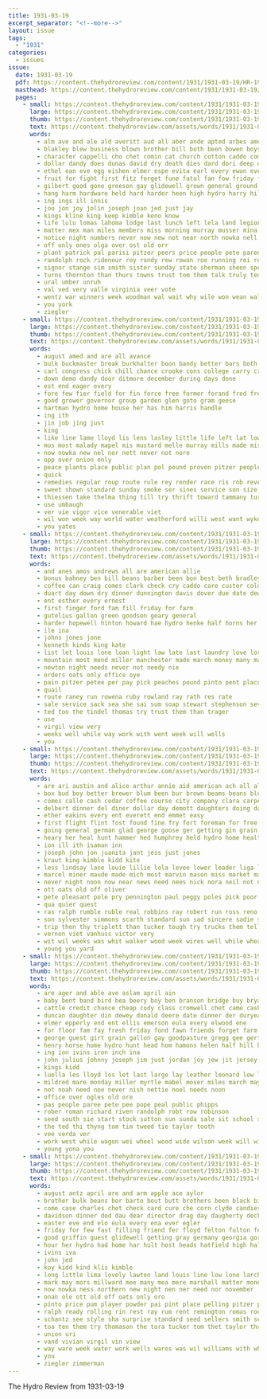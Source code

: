 ```yaml
---
title: 1931-03-19
excerpt_separator: "<!--more-->"
layout: issue
tags:
  - "1931"
categories:
  - issues
issue:
  date: 1931-03-19
  pdf: https://content.thehydroreview.com/content/1931/1931-03-19/HR-1931-03-19.pdf
  masthead: https://content.thehydroreview.com/content/1931/1931-03-19/masthead/HR-1931-03-19.jpg
  pages:
    - small: https://content.thehydroreview.com/content/1931/1931-03-19/small/HR-1931-03-19-01.jpg
      large: https://content.thehydroreview.com/content/1931/1931-03-19/large/HR-1931-03-19-01.jpg
      thumb: https://content.thehydroreview.com/content/1931/1931-03-19/thumbnails/HR-1931-03-19-01.jpg
      text: https://content.thehydroreview.com/assets/words/1931/1931-03-19/HR-1931-03-19-01.txt
      words:
        - alm ave and ale ald averitt aud all aber ande apted arbes american alice atti ach age are art
        - blakley blew business blown brother bill both been bowen boys bila board brood bie ber bridgeport bai bandy browne barber boy bridge begun bye bers barre but birt better back bank began best brought bundy buys
        - character cappelli cho chet comin cat church cotton caddo comi class colorado company cromwell came case cream can cobb chew course college cost change cleo county chang car clyde city cas chamber cok catcher come
        - dollar dandy does dunas david dry death dies dard dori deep dawber dooley devel dairy dolores day deputy diec davidson dee
        - ethel ean eve egg eishen elmer espe evita earl every ewan ever elf eash east eon evelyn early
        - fruit for fight first fitz forget fune fatal fan fow friday fam farm floyd fast fall former folk florida frid from falter fare frida fair filling fort free fun felton farms
        - gilbert good gone greeson gay glidewell grown general ground groves grande gon gar goin game greenfield gave grant ghering
        - hang harm hardware held hard harder heen high hydro harry hill heard has him half hour heart henke halls harvey hen hasting houston holter hal howling hawkins hewitt her holding hold had heidebrecht home hatfield helen harl hinton harold hardi
        - ing ings ill innis
        - joo jon joy jolin joseph joan jed just jay
        - kings kline king keep kimble keno know
        - life lulu lomas lahoma lodge last lunch left lela land legion lose leggs likely ler linwood learn lon line live large lina lew lowell let lines
        - matter mex man miles members miss morning murray musser mina mora march money monday male mix miller must matters mach mill mat most mere marshall mer made more mario many men
        - notice night numbers never now new not near north nowka nell negro niece november
        - off only ones olga over ost old orr
        - plant patrick pal parisi pitzer peers price people pete paree part pic per pentecost point pasto president place port pie present public paul parsonage pastor
        - randolph rock ridenour roy randy rew rowan roe running rei register ralph read rita ray rio ring
        - signor stange sim smith sister sunday state sherman sheen special set shows see streets second still shown sharp staples show stock spring such speaker seems short sins she southern school schantz slemp summer station ship south sale share store seme san sunda surface sot
        - turns thornton than thurs towns trust tom them talk truly ted tender trip texas town thralls terrace then thing triplett times tex thoma talent tenor taylor tor the ture ten
        - ural umber unruh
        - val ved very valle virginia veer vote
        - wentz war winners week woodman wal wait why wile won wean wale west wyatt work word works wool weatherford wish with wonder wind wil wykert whitley wide wife wheeler worms well walter wells worth wie will want willing was wilson
        - you york
        - ziegler
    - small: https://content.thehydroreview.com/content/1931/1931-03-19/small/HR-1931-03-19-02.jpg
      large: https://content.thehydroreview.com/content/1931/1931-03-19/large/HR-1931-03-19-02.jpg
      thumb: https://content.thehydroreview.com/content/1931/1931-03-19/thumbnails/HR-1931-03-19-02.jpg
      text: https://content.thehydroreview.com/assets/words/1931/1931-03-19/HR-1931-03-19-02.txt
      words:
        - august amed and are all avance
        - bulk buckmaster break burkhalter boon bandy better bars both been best
        - carl congress chick chill chance crooke cons college carry cream crystal clara cabbage creed cure christian call cratic cases corn crawford cost
        - down demo dandy door ditmore december during days done
        - est end eager every
        - fore few fier field for fin force free former forand fred french from farm
        - good grower governor group garden glen goto gram geese
        - hartman hydro home house her has him harris handle
        - ing ith
        - jin job jing just
        - king
        - like line lame lloyd lis lens lasley little life left lat low long land
        - mos most malady mapel mis mustard melle murray mills made miss mate men matter may mith mill march
        - now nowka new nel nor nett never not nore
        - opp over onion only
        - peace plants place public plan pol pound proven pitzer people plenty pot pat power part powe per pass
        - quick
        - remedies regular roup route rule rey render race ris rob reveal
        - sweet shown standard sunday smoke ser sines service son size staie senator spring story session storm shoals state severe saturday south sword sur
        - thiessen take thelma thing till try thrift toward tammany turn tim thomas tho them tress tae trial tell than tate the tyne tims
        - use umbaugh
        - ver vie vigor vice venerable viet
        - wil won week way world water weatherford willi west want wykert working well worms work war will walker wentz white weiland worm with
        - you yates
    - small: https://content.thehydroreview.com/content/1931/1931-03-19/small/HR-1931-03-19-03.jpg
      large: https://content.thehydroreview.com/content/1931/1931-03-19/large/HR-1931-03-19-03.jpg
      thumb: https://content.thehydroreview.com/content/1931/1931-03-19/thumbnails/HR-1931-03-19-03.jpg
      text: https://content.thehydroreview.com/assets/words/1931/1931-03-19/HR-1931-03-19-03.txt
      words:
        - and anes amos andrews all are american allie
        - bonus bahney ben bill beans barber been bon best beth bradley business but better bars bring butter blaine
        - coffee can craig comes clark check cry caddo care custer cold car city company ceo current cake cartwright
        - duart day down dry dinner dunnington davis dover due date dewey dungan draper during
        - ent esther every ernest
        - first finger ford fam fill friday for farm
        - gutelius gallon green goodson geary general
        - harder hopewell hinton howard hae hydro henke half horns her held heart home hand
        - ile ina
        - johns jones jone
        - kenneth kinds king kate
        - list let louis lone loan light law late last laundry love loss lee lucia
        - mountain most mond miller manchester made march money many man mabel million miss more
        - newton night needs never not needy nie
        - orders oats only office oye
        - pain pitzer petee per pay pick peaches pound pinto pent place pounds part present proud
        - quail
        - route raney run rowena ruby rowland ray rath res rate
        - sale service sack sea she sai sum soap stewart stephenson severe shelton stamps star standard sells short save store show scott starts see saturday strong stutzman spain spies special son sunday
        - ted too the tindel thomas try trust them than trager
        - use
        - virgil view very
        - weeks well while way work with went week will wells
        - you
    - small: https://content.thehydroreview.com/content/1931/1931-03-19/small/HR-1931-03-19-04.jpg
      large: https://content.thehydroreview.com/content/1931/1931-03-19/large/HR-1931-03-19-04.jpg
      thumb: https://content.thehydroreview.com/content/1931/1931-03-19/thumbnails/HR-1931-03-19-04.jpg
      text: https://content.thehydroreview.com/assets/words/1931/1931-03-19/HR-1931-03-19-04.txt
      words:
        - are ari austin and alice arthur annie aid american ach all alton alfred
        - box bud boy better brewer blum been bur brown beams beans blue boys but boschert ber bay below ben brother best baby barnes business
        - comes calle cash cedar coffee course city company clara carpenter chick cobb come charlie certain copeland cost commons creek claud coulson can car cue coupe church cal coffel clark
        - delbert dinner del diner dollar day demott daughters doing dard death davis daughter
        - ether eakins every ent everett end emmet easy
        - first flight flint fost found fine fry fort foreman for free fly farra friday funchess fox finger falls fay fun from friend
        - going general german glad george goose ger getting gin grain graham
        - heary her heal hunt hammer hed humphrey held hydro home health harold hur haul holter hom hoh herb henry hopkins horse hart has hodge homes harry
        - ion ill ith isaman inn
        - joseph john jon juanita jant jess just jones
        - kraut king kimble kidd kite
        - less lindsay lane louie lillie lola levee lower leader liga light lenore long last ley logan land low lowell lake leo lot
        - marcel miner maude made mich most marvin mason miss market mary march mai morning money moor mildred monte mond monday mis miller mott
        - never night noon now near news need nees nick nora neil not new
        - ott oats old off oliver
        - pete pleasant pole pry pennington paul peggy poles pick poor proud pork pound power pack parent packard part place pool parrell pent
        - qua quier quest
        - ras ralph rumble ruble real robbins ray robert run ross reno riggs roy ruth roman rider
        - son sylvester simmons scarth standard sun sad sincere sadie seward sedan sport saturday stand she sunda seed service swell smith six stan seat soon sutton sale see sunday severa shipman samuel special sat side school start subject
        - trip then thy triplett than tucker tough try trucks them tell the trom tuer
        - vernon viet vanhuss victor very
        - wit wil weeks was whit walker wood week wires well while wheat wesley wilson wise wife walter work with want wright wyatt willeford wallace west will whitchurch waye weatherford
        - young you yard
    - small: https://content.thehydroreview.com/content/1931/1931-03-19/small/HR-1931-03-19-05.jpg
      large: https://content.thehydroreview.com/content/1931/1931-03-19/large/HR-1931-03-19-05.jpg
      thumb: https://content.thehydroreview.com/content/1931/1931-03-19/thumbnails/HR-1931-03-19-05.jpg
      text: https://content.thehydroreview.com/assets/words/1931/1931-03-19/HR-1931-03-19-05.txt
      words:
        - are ager and able ave aslam april ain
        - baby bent band bird bea beery boy ben branson bridge buy bryan bethel ber bridgeport bright bill brands bart
        - cattle credit chance cheap cody class cromwell chet came cash cox cai clement con come
        - duncan daughter din dewey donald deere date dinner der duryea dark dar dinger dou dooley den dorothy dan
        - elmer epperly end ent ellis emerson eula every elwood ene
        - for floor fam fay fresh friday fond fawn friends forget farm from felton
        - george guest girt grain gallon gay goodpasture gregg gee gertrude gra gate gray good
        - henry horse home hydro hunt head hom hamons helen half hill harris hae harness
        - ing ion ivins iron inch ina
        - john julius johnny joseph jim just jordan joy jew jit jersey joan
        - kings kidd
        - luella les lloyd los let last large lay leather leonard low lena lee
        - mildred mare monday miller myrtle mabel moser miles march may mar min mos milk marzella mules miss mule
        - not noah need noe never nish nettie noel needs noon
        - office over ogles old ore
        - pas people paree pete pee pope peal public phipps
        - rober roman richard riven randolph robt row robinson
        - seed south sie start stock sutton sun sunda sale sit school sour saturday sunday soe son stain slagell sell serene smith story staples size
        - the ted thi thyng tom tim tweed tie taylor tooth
        - vee verda ver
        - work west while wagon wei wheel wood wide wilson week will williams with went wells walter was
        - young yona you
    - small: https://content.thehydroreview.com/content/1931/1931-03-19/small/HR-1931-03-19-06.jpg
      large: https://content.thehydroreview.com/content/1931/1931-03-19/large/HR-1931-03-19-06.jpg
      thumb: https://content.thehydroreview.com/content/1931/1931-03-19/thumbnails/HR-1931-03-19-06.jpg
      text: https://content.thehydroreview.com/assets/words/1931/1931-03-19/HR-1931-03-19-06.txt
      words:
        - august antz april are and arm apple ace aylor
        - brother bulk beans bor barto bout butt brothers been black bickell best born ball bandy both bee busi back big bott box bank butter
        - come case charles chet check card cure che corn clyde candies coates cedar cold city canyon cap can claude carl call cole clock came coffee chas cash
        - davidson dinner dod dau dear director drag day daugherty deck death dandy
        - easter eve end elo eula every ena ever egler
        - friday for few fast filling friend fer floyd felton fulton fever fons from fond
        - good griffin guest glidewell getting gray germany georgia gor given gent gallon green game garvey
        - hour her hydro had home har hult host heads hatfield high half holter hoo hill hatch hou hands hinton hair husband holsopple
        - ivins iva
        - john jed
        - koy kidd kind klis kimble
        - long little lima lovely lawton land louis line low lone larch large lorene
        - mark may mors millward mee many mea mere marshall matter money must market march match mare mule marsh
        - now nowka ness northern new night nen ner need nor november
        - onan ole ott old off oats only oro
        - pinto price pum player powder pai pint place pelling pitzer pine per pope pala pla peer
        - ralph ready rolling rin rest ray rum rent remington romas rood ross room raber ruby
        - schantz see style sha surprise standard seed sellers smith service space store scott schools still sai sugar sunrise starr sunday saturday standen special son satin such sale
        - toa ten them try thomason the tora tucker tom thet taylor tha
        - union uri
        - vand vivian virgil vin view
        - way ware week water work wells wares was wil williams with wheat went will weeks watch won want words wish
        - you
        - ziegler zimmerman
---
```


The Hydro Review from 1931-03-19

<!--more-->

